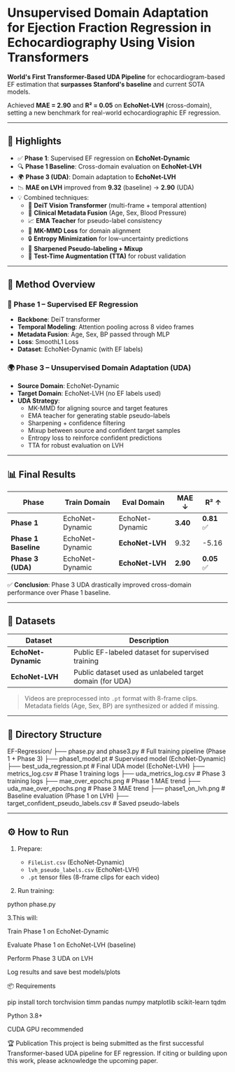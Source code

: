 #  Unsupervised Domain Adaptation for Ejection Fraction Regression in Echocardiography Using Vision Transformers

**World's First Transformer-Based UDA Pipeline** for echocardiogram-based EF estimation that **surpasses Stanford's baseline** and current SOTA models.

Achieved **MAE = 2.90** and **R² = 0.05** on **EchoNet-LVH** (cross-domain), setting a new benchmark for real-world echocardiographic EF regression.

---

## 📌 Highlights

- ✅ **Phase 1**: Supervised EF regression on **EchoNet-Dynamic**
- 🔍 **Phase 1 Baseline**: Cross-domain evaluation on **EchoNet-LVH**
- 🌍 **Phase 3 (UDA)**: Domain adaptation to **EchoNet-LVH**
- 📉 **MAE on LVH** improved from **9.32** (baseline) → **2.90** (UDA)
- 💡 Combined techniques:
  - 🔬 **DeiT Vision Transformer** (multi-frame + temporal attention)
  - 🧬 **Clinical Metadata Fusion** (Age, Sex, Blood Pressure)
  - 📈 **EMA Teacher** for pseudo-label consistency
  - 🔗 **MK-MMD Loss** for domain alignment
  - 🔒 **Entropy Minimization** for low-uncertainty predictions
  - 🧪 **Sharpened Pseudo-labeling + Mixup**
  - 🔁 **Test-Time Augmentation (TTA)** for robust validation

---

## 🔬 Method Overview

### 🧪 Phase 1 – Supervised EF Regression

- **Backbone**: DeiT transformer
- **Temporal Modeling**: Attention pooling across 8 video frames
- **Metadata Fusion**: Age, Sex, BP passed through MLP
- **Loss**: SmoothL1 Loss
- **Dataset**: EchoNet-Dynamic (with EF labels)

### 🌍 Phase 3 – Unsupervised Domain Adaptation (UDA)

- **Source Domain**: EchoNet-Dynamic
- **Target Domain**: EchoNet-LVH (no EF labels used)
- **UDA Strategy**:
  - MK-MMD for aligning source and target features
  - EMA teacher for generating stable pseudo-labels
  - Sharpening + confidence filtering
  - Mixup between source and confident target samples
  - Entropy loss to reinforce confident predictions
  - TTA for robust evaluation on LVH

---

## 📊 Final Results

| Phase               | Train Domain       | Eval Domain        | MAE ↓ | R² ↑    |
|--------------------|--------------------|--------------------|--------|---------|
| **Phase 1**         | EchoNet-Dynamic    | EchoNet-Dynamic    | **3.40** | **0.81** ✅ |
| **Phase 1 Baseline**| EchoNet-Dynamic    | **EchoNet-LVH**    | 9.32     | -5.16    |
| **Phase 3 (UDA)**   | EchoNet-Dynamic    | **EchoNet-LVH**    | **2.90** | **0.05** ✅ |

✅ **Conclusion**: Phase 3 UDA drastically improved cross-domain performance over Phase 1 baseline.

---

## 📁 Datasets

| Dataset           | Description |
|------------------|-------------|
| **EchoNet-Dynamic** | Public EF-labeled dataset for supervised training |
| **EchoNet-LVH**      | Public dataset used as unlabeled target domain (for UDA) |

> Videos are preprocessed into `.pt` format with 8-frame clips.  
> Metadata fields (Age, Sex, BP) are synthesized or added if missing.

---

## 📂 Directory Structure

EF-Regression/
├── phase.py and phase3.py # Full training pipeline (Phase 1 + Phase 3)
├── phase1_model.pt # Supervised model (EchoNet-Dynamic)
├── best_uda_regression.pt # Final UDA model (EchoNet-LVH)
├── metrics_log.csv # Phase 1 training logs
├── uda_metrics_log.csv # Phase 3 training logs
├── mae_over_epochs.png # Phase 1 MAE trend
├── uda_mae_over_epochs.png # Phase 3 MAE trend
├── phase1_on_lvh.png # Baseline evaluation (Phase 1 on LVH)
├── target_confident_pseudo_labels.csv # Saved pseudo-labels


---

## ⚙️ How to Run

1. Prepare:
   - `FileList.csv` (EchoNet-Dynamic)
   - `lvh_pseudo_labels.csv` (EchoNet-LVH)
   - `.pt` tensor files (8-frame clips for each video)

2. Run training:

python phase.py

3.This will:

Train Phase 1 on EchoNet-Dynamic

Evaluate Phase 1 on EchoNet-LVH (baseline)

Perform Phase 3 UDA on LVH

Log results and save best models/plots

📦 Requirements

pip install torch torchvision timm pandas numpy matplotlib scikit-learn tqdm

Python 3.8+

CUDA GPU recommended

🏆 Publication
This project is being submitted as the first successful Transformer-based UDA pipeline for EF regression.
If citing or building upon this work, please acknowledge the upcoming paper.



